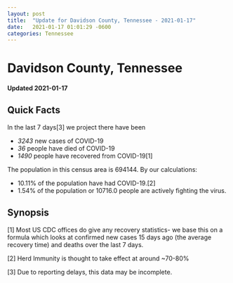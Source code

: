 ```yaml
---
layout: post
title:  "Update for Davidson County, Tennessee - 2021-01-17"
date:   2021-01-17 01:01:29 -0600
categories: Tennessee
---
```


# Davidson County, Tennessee
#### Updated 2021-01-17

## Quick Facts

In the last 7 days[3] we project there have been
- *3243* new cases of COVID-19
- *36* people have died of COVID-19
- *1490* people have recovered from COVID-19[1]

The population in this census area is 694144. By our calculations:
- 10.11% of the population have had COVID-19.[2]
- 1.54% of the population or 10716.0 people are actively fighting the virus.

## Synopsis




[1] Most US CDC offices do give any recovery statistics- we base this on a formula which looks at confirmed new cases
15 days ago (the average recovery time) and deaths over the last 7 days.

[2] Herd Immunity is thought to take effect at around ~70-80%

[3] Due to reporting delays, this data may be incomplete.
 
    